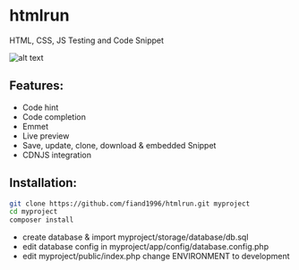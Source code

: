 # htmlrun
HTML, CSS, JS Testing and Code Snippet

![alt text](https://4.bp.blogspot.com/-e051WMFwRos/XV0xa6Ak9OI/AAAAAAAADy4/Bw3hIRuJkg4AeMEbhnxCF90rGgP-39ZZgCLcBGAs/s640/Screenshot%2B%252861%2529.png)

## Features:
- Code hint
- Code completion
- Emmet
- Live preview
- Save, update, clone, download & embedded Snippet
- CDNJS integration

## Installation:
```bash 
git clone https://github.com/fiand1996/htmlrun.git myproject 
cd myproject
composer install
```
- create database &amp; import myproject/storage/database/db.sql
- edit database config in myproject/app/config/database.config.php
- edit myproject/public/index.php change ENVIRONMENT to development
